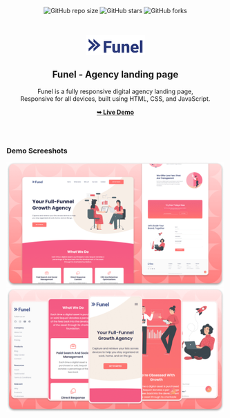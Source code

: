 <div align="center">
  
  ![GitHub repo size](https://img.shields.io/github/repo-size/AbdElRhman492/Landing-Page)
  ![GitHub stars](https://img.shields.io/github/stars/AbdElRhman492/Landing-Page?style=social)
  ![GitHub forks](https://img.shields.io/github/forks/AbdElRhman492/Landing-Page?style=social)

  <br />
  <br />
  
  <img src="./readme-images/project-logo.png" />

  <h2 align="center">Funel - Agency landing page</h2>

  Funel is a fully responsive digital agency landing page, <br />Responsive for all devices, built using HTML, CSS, and JavaScript.

  <a href="https://codewithsadee.github.io/funel-agency_landing_page/"><strong>➥ Live Demo</strong></a>

</div>

<br />
<br />

### Demo Screeshots

![Funel Desktop Demo](./readme-images/desktop.png "Desktop Demo")
![Funel Mobile Demo](./readme-images/mobile.png "Mobile Demo")
